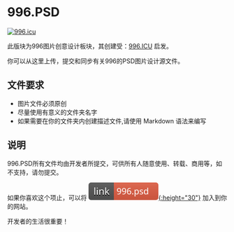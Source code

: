 # 996.PSD

[![996.icu](https://img.shields.io/badge/link-996.icu-red.svg)](https://996.icu) 

此版块为996图片创意设计板块，其创建受：[996.ICU](https://github.com/996icu/996.ICU) 启发。

你可以从这里上传，提交和同步有关996的PSD图片设计源文件。

## 文件要求

* 图片文件必须原创
* 尽量使用有意义的文件夹名字
* 如果需要在你的文件夹内创建描述文件,请使用 Markdown 语法来编写

## 说明

996.PSD所有文件均由开发者所提交，可供所有人随意使用、转载、商用等，如不支持，请勿提交。

如果你喜欢这个项止，可以将 [![996.psd](https://github.com/Jackge1979/996.PSD/blob/master/link-996.psd-red.svg){:height="30"}](https://github.com/Jackge1979/996.PSD) 加入到你的网站。

开发者的生活很重要！
